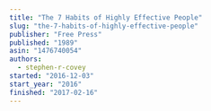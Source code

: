 ```yaml
---
title: "The 7 Habits of Highly Effective People"
slug: "the-7-habits-of-highly-effective-people"
publisher: "Free Press"
published: "1989"
asin: "1476740054"
authors:
  - stephen-r-covey
started: "2016-12-03"
start_year: "2016"
finished: "2017-02-16"
---
```

